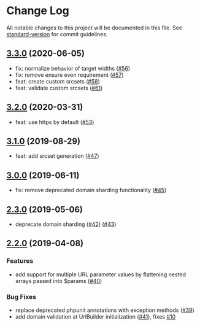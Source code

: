 # Change Log

All notable changes to this project will be documented in this file. See [standard-version](https://github.com/conventional-changelog/standard-version) for commit guidelines.

<a name="3.3.0"></a>

## [3.3.0](https://github.com/imgix/imgix-php/compare/3.2.0...3.3.0) (2020-06-05)
* fix: normalize behavior of target widths ([#56](https://github.com/imgix/imgix-php/pull/56))
* fix: remove ensure even requirement ([#57](https://github.com/imgix/imgix-php/pull/57))
* feat: create custom srcsets ([#58](https://github.com/imgix/imgix-php/pull/58))
* feat: validate custom srcsets ([#61](https://github.com/imgix/imgix-php/pull/61))

<a name="3.2.0"></a>

## [3.2.0](https://github.com/imgix/imgix-php/compare/3.1.0...3.2.0) (2020-03-31)

* feat: use https by default ([#53](https://github.com/imgix/imgix-php/pull/53))

<a name="3.1.0"></a>

## [3.1.0](https://github.com/imgix/imgix-php/compare/3.0.0...3.1.0) (2019-08-29)

* feat: add srcset generation ([#47](https://github.com/imgix/imgix-php/pull/47))

<a name="3.0.0"></a>

## [3.0.0](https://github.com/imgix/imgix-php/compare/2.3.0...3.0.0) (2019-06-11)

* fix: remove deprecated domain sharding functionality ([#45](https://github.com/imgix/imgix-php/pull/45))

<a name="2.3.0"></a>

## [2.3.0](https://github.com/imgix/imgix-php/compare/2.2.0...2.3.0) (2019-05-06)

* deprecate domain sharding ([#42](https://github.com/imgix/imgix-php/pull/42)) ([#43](https://github.com/imgix/imgix-php/pull/43))

<a name="2.2.0"></a>

## [2.2.0](https://github.com/imgix/imgix-php/compare/2.1.1...2.2.0) (2019-04-08)

### Features

* add support for multiple URL parameter values by flattening nested arrays passed into $params ([#40](https://github.com/imgix/imgix-php/pull/40))

### Bug Fixes

* replace deprecated phpunit annotations with exception methods ([#39](https://github.com/imgix/imgix-php/pull/39))
* add domain validation at UrlBuilder initialization ([#41](https://github.com/imgix/imgix-php/pull/41)), fixes [#10](https://github.com/imgix/imgix-php/issues/10)
